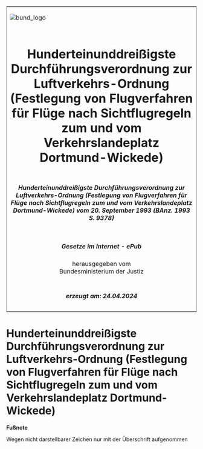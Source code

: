 <span id="DECKBLATT.html"></span>

<table border="0" frame="border" width="100%">

<tr valign="top">

<td align="left">

![bund\_logo](BfJ_2021_Web_de_de.gif)

</td>

<td align="right">

 

</td>

</tr>

<tr align="center" valign="middle">

<td colspan="2">

# Hunderteinunddreißigste Durchführungsverordnung zur Luftverkehrs-Ordnung (Festlegung von Flugverfahren für Flüge nach Sichtflugregeln zum und vom Verkehrslandeplatz Dortmund-Wickede)

</td>

</tr>

<tr align="center" valign="middle">

<td colspan="2">

##### Hunderteinunddreißigste Durchführungsverordnung zur Luftverkehrs-Ordnung (Festlegung von Flugverfahren für Flüge nach Sichtflugregeln zum und vom Verkehrslandeplatz Dortmund-Wickede) vom 20. September 1993 (BAnz. 1993 S. 9378)

</td>

</tr>

<tr align="center" valign="middle">

<td colspan="2">

  
  

##### Gesetze im Internet - ePub  
  
herausgegeben vom  
Bundesministerium der Justiz

</td>

</tr>

<tr align="center" valign="bottom">

<td colspan="2">

  
  

##### erzeugt am: 24.04.2024

</td>

</tr>

</table>

<span id="BJNR518930993.html"></span>

# Hunderteinunddreißigste Durchführungsverordnung zur Luftverkehrs-Ordnung (Festlegung von Flugverfahren für Flüge nach Sichtflugregeln zum und vom Verkehrslandeplatz Dortmund-Wickede)

<div>

  
**Fußnote**

<div class="jnhtml">

<div>

<div class="jurAbsatz">

Wegen nicht darstellbarer Zeichen nur mit der Überschrift aufgenommen

</div>

</div>

</div>

</div>
